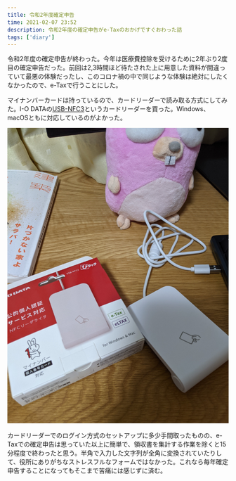 ```yaml
---
title: 令和2年度確定申告
time: 2021-02-07 23:52
description: 令和2年度の確定申告がe-Taxのおかげですぐおわった話
tags: ['diary']
---
```


令和2年度の確定申告が終わった。今年は医療費控除を受けるために2年ぶり2度目の確定申告だった。前回は2,3時間ほど待たされた上に用意した資料が間違っていて最悪の体験だったし、このコロナ禍の中で同じような体験は絶対にしたくなかったので、e-Taxで行うことにした。

マイナンバーカードは持っているので、カードリーダーで読み取る方式にしてみた。I-O DATAの[USB-NFC3](https://www.amazon.co.jp/dp/B089SRDDYN)というカードリーダーを買った。Windows、macOSともに対応しているのがよかった。

![](USB-NFC3.jpg 'USB-NFC3')

カードリーダーでのログイン方式のセットアップに多少手間取ったものの、e-Taxでの確定申告は思っていた以上に簡単で、領収書を集計する作業を除くと15分程度で終わったと思う。半角で入力した文字列が全角に変換されていたりして、役所にありがちなストレスフルなフォームではなかった。これなら毎年確定申告することになってもそこまで苦痛には感じずに済む。
